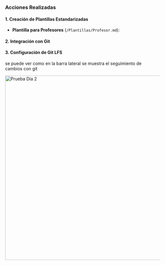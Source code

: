 ### **Acciones Realizadas**

#### 1. **Creación de Plantillas Estandarizadas**

- **Plantilla para Profesores** (`/Plantillas/Profesor.md`):
#### 2. **Integración con Git**

#### 3. **Configuración de Git LFS**
 se puede ver como en la barra lateral se muestra el seguimiento de cambios con git 

<img src="/assets/images/PruebaDia2.png" alt="Prueba Día 2" width="600" />